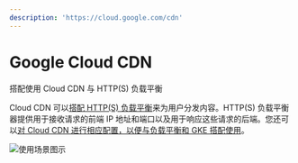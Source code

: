 ```yaml
---
description: 'https://cloud.google.com/cdn'
---
```


# Google Cloud CDN

搭配使用 Cloud CDN 与 HTTP\(S\) 负载平衡

Cloud CDN 可以[搭配 HTTP\(S\) 负载平衡](https://cloud.google.com/cdn/docs/overview)来为用户分发内容。HTTP\(S\) 负载平衡器提供用于接收请求的前端 IP 地址和端口以及用于响应这些请求的后端。您还可以[对 Cloud CDN 进行相应配置，以便与负载平衡和 GKE 搭配使用](https://cloud.google.com/kubernetes-engine/docs/how-to/cdn-backendconfig)。

![&#x4F7F;&#x7528;&#x573A;&#x666F;&#x56FE;&#x793A;](https://lh3.googleusercontent.com/jKc6k8-_KCpx7eyZZRLnZbWACEojC-4Qh_-o5LpODsph4bo6vbYRaQr88EU4qBpP7wj2BbynFtFN=e14-rj-sc0xffffff-h400-w953)

